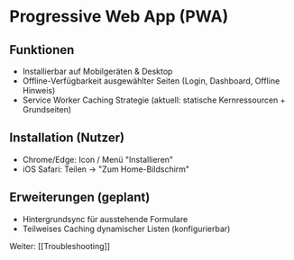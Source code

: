 # Progressive Web App (PWA)

## Funktionen
- Installierbar auf Mobilgeräten & Desktop
- Offline-Verfügbarkeit ausgewählter Seiten (Login, Dashboard, Offline Hinweis)
- Service Worker Caching Strategie (aktuell: statische Kernressourcen + Grundseiten)

## Installation (Nutzer)
- Chrome/Edge: Icon / Menü "Installieren"
- iOS Safari: Teilen -> "Zum Home-Bildschirm"

## Erweiterungen (geplant)
- Hintergrundsync für ausstehende Formulare
- Teilweises Caching dynamischer Listen (konfigurierbar)

Weiter: [[Troubleshooting]]
